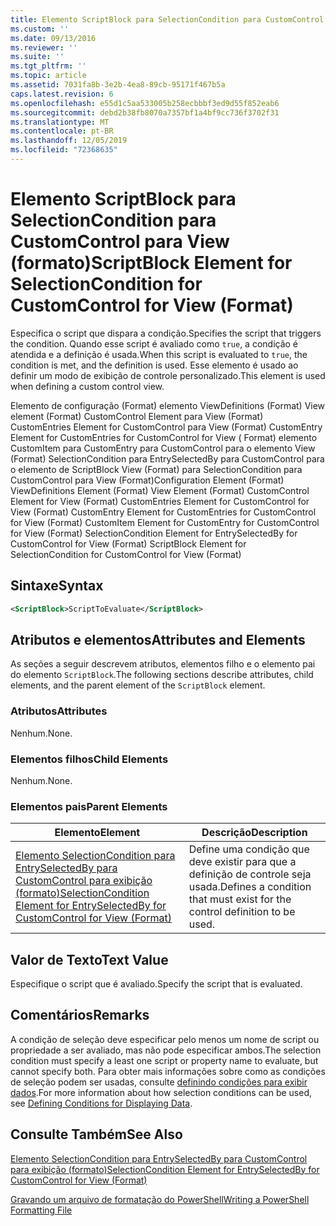 ```yaml
---
title: Elemento ScriptBlock para SelectionCondition para CustomControl para View (Format) | Microsoft Docs
ms.custom: ''
ms.date: 09/13/2016
ms.reviewer: ''
ms.suite: ''
ms.tgt_pltfrm: ''
ms.topic: article
ms.assetid: 7031fa8b-3e2b-4ea8-89cb-95171f467b5a
caps.latest.revision: 6
ms.openlocfilehash: e55d1c5aa533005b258ecbbbf3ed9d55f852eab6
ms.sourcegitcommit: debd2b38fb8070a7357bf1a4bf9cc736f3702f31
ms.translationtype: MT
ms.contentlocale: pt-BR
ms.lasthandoff: 12/05/2019
ms.locfileid: "72368635"
---
```

# <a name="scriptblock-element-for-selectioncondition-for-customcontrol-for-view-format"></a><span data-ttu-id="39d6b-102">Elemento ScriptBlock para SelectionCondition para CustomControl para View (formato)</span><span class="sxs-lookup"><span data-stu-id="39d6b-102">ScriptBlock Element for SelectionCondition for CustomControl for View (Format)</span></span>

<span data-ttu-id="39d6b-103">Especifica o script que dispara a condição.</span><span class="sxs-lookup"><span data-stu-id="39d6b-103">Specifies the script that triggers the condition.</span></span> <span data-ttu-id="39d6b-104">Quando esse script é avaliado como `true`, a condição é atendida e a definição é usada.</span><span class="sxs-lookup"><span data-stu-id="39d6b-104">When this script is evaluated to `true`, the condition is met, and the definition is used.</span></span> <span data-ttu-id="39d6b-105">Esse elemento é usado ao definir um modo de exibição de controle personalizado.</span><span class="sxs-lookup"><span data-stu-id="39d6b-105">This element is used when defining a custom control view.</span></span>

<span data-ttu-id="39d6b-106">Elemento de configuração (Format) elemento ViewDefinitions (Format) View element (Format) CustomControl Element para View (Format) CustomEntries Element for CustomControl para View (Format) CustomEntry Element for CustomEntries for CustomControl for View ( Format) elemento CustomItem para CustomEntry para CustomControl para o elemento View (Format) SelectionCondition para EntrySelectedBy para CustomControl para o elemento de ScriptBlock View (Format) para SelectionCondition para CustomControl para View (Format)</span><span class="sxs-lookup"><span data-stu-id="39d6b-106">Configuration Element (Format) ViewDefinitions Element (Format) View Element (Format) CustomControl Element for View (Format) CustomEntries Element for CustomControl for View (Format) CustomEntry Element for CustomEntries for CustomControl for View (Format) CustomItem Element for CustomEntry for CustomControl for View (Format) SelectionCondition Element for EntrySelectedBy for CustomControl for View (Format) ScriptBlock Element for SelectionCondition for CustomControl for View (Format)</span></span>

## <a name="syntax"></a><span data-ttu-id="39d6b-107">Sintaxe</span><span class="sxs-lookup"><span data-stu-id="39d6b-107">Syntax</span></span>

```xml
<ScriptBlock>ScriptToEvaluate</ScriptBlock>
```

## <a name="attributes-and-elements"></a><span data-ttu-id="39d6b-108">Atributos e elementos</span><span class="sxs-lookup"><span data-stu-id="39d6b-108">Attributes and Elements</span></span>

<span data-ttu-id="39d6b-109">As seções a seguir descrevem atributos, elementos filho e o elemento pai do elemento `ScriptBlock`.</span><span class="sxs-lookup"><span data-stu-id="39d6b-109">The following sections describe attributes, child elements, and the parent element of the `ScriptBlock` element.</span></span>

### <a name="attributes"></a><span data-ttu-id="39d6b-110">Atributos</span><span class="sxs-lookup"><span data-stu-id="39d6b-110">Attributes</span></span>

<span data-ttu-id="39d6b-111">Nenhum.</span><span class="sxs-lookup"><span data-stu-id="39d6b-111">None.</span></span>

### <a name="child-elements"></a><span data-ttu-id="39d6b-112">Elementos filhos</span><span class="sxs-lookup"><span data-stu-id="39d6b-112">Child Elements</span></span>

<span data-ttu-id="39d6b-113">Nenhum.</span><span class="sxs-lookup"><span data-stu-id="39d6b-113">None.</span></span>

### <a name="parent-elements"></a><span data-ttu-id="39d6b-114">Elementos pais</span><span class="sxs-lookup"><span data-stu-id="39d6b-114">Parent Elements</span></span>

|<span data-ttu-id="39d6b-115">Elemento</span><span class="sxs-lookup"><span data-stu-id="39d6b-115">Element</span></span>|<span data-ttu-id="39d6b-116">Descrição</span><span class="sxs-lookup"><span data-stu-id="39d6b-116">Description</span></span>|
|-------------|-----------------|
|[<span data-ttu-id="39d6b-117">Elemento SelectionCondition para EntrySelectedBy para CustomControl para exibição (formato)</span><span class="sxs-lookup"><span data-stu-id="39d6b-117">SelectionCondition Element for EntrySelectedBy for CustomControl for View (Format)</span></span>](./selectioncondition-element-for-entryselectedby-for-customcontrol-format.md)|<span data-ttu-id="39d6b-118">Define uma condição que deve existir para que a definição de controle seja usada.</span><span class="sxs-lookup"><span data-stu-id="39d6b-118">Defines a condition that must exist for the control definition to be used.</span></span>|

## <a name="text-value"></a><span data-ttu-id="39d6b-119">Valor de Texto</span><span class="sxs-lookup"><span data-stu-id="39d6b-119">Text Value</span></span>

<span data-ttu-id="39d6b-120">Especifique o script que é avaliado.</span><span class="sxs-lookup"><span data-stu-id="39d6b-120">Specify the script that is evaluated.</span></span>

## <a name="remarks"></a><span data-ttu-id="39d6b-121">Comentários</span><span class="sxs-lookup"><span data-stu-id="39d6b-121">Remarks</span></span>

<span data-ttu-id="39d6b-122">A condição de seleção deve especificar pelo menos um nome de script ou propriedade a ser avaliado, mas não pode especificar ambos.</span><span class="sxs-lookup"><span data-stu-id="39d6b-122">The selection condition must specify a least one script or property name to evaluate, but cannot specify both.</span></span> <span data-ttu-id="39d6b-123">Para obter mais informações sobre como as condições de seleção podem ser usadas, consulte [definindo condições para exibir dados](./defining-conditions-for-displaying-data.md).</span><span class="sxs-lookup"><span data-stu-id="39d6b-123">For more information about how selection conditions can be used, see [Defining Conditions for Displaying Data](./defining-conditions-for-displaying-data.md).</span></span>

## <a name="see-also"></a><span data-ttu-id="39d6b-124">Consulte Também</span><span class="sxs-lookup"><span data-stu-id="39d6b-124">See Also</span></span>

[<span data-ttu-id="39d6b-125">Elemento SelectionCondition para EntrySelectedBy para CustomControl para exibição (formato)</span><span class="sxs-lookup"><span data-stu-id="39d6b-125">SelectionCondition Element for EntrySelectedBy for CustomControl for View (Format)</span></span>](./selectioncondition-element-for-entryselectedby-for-customcontrol-format.md)

[<span data-ttu-id="39d6b-126">Gravando um arquivo de formatação do PowerShell</span><span class="sxs-lookup"><span data-stu-id="39d6b-126">Writing a PowerShell Formatting File</span></span>](./writing-a-powershell-formatting-file.md)
